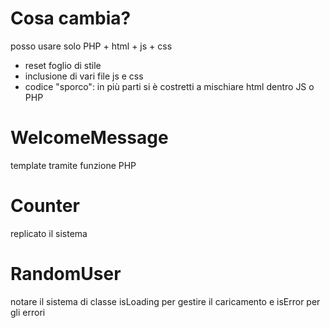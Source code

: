 # Cosa cambia?

posso usare solo PHP + html + js + css

- reset foglio di stile
- inclusione di vari file js e css
- codice "sporco": in più parti si è costretti a mischiare html dentro JS o PHP

# WelcomeMessage

template tramite funzione PHP

# Counter

replicato il sistema

# RandomUser

notare il sistema di classe isLoading per gestire il caricamento e isError per gli errori
